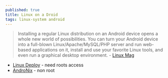 ```yaml
---
published: true
title: Linux on a Droid
tags: linux-system android
---
```

> Installing a regular Linux distribution on an Android device opens a whole new world of possibilities. You can turn your Android device into a full-blown Linux/Apache/MySQL/PHP server and run web-based applications on it, install and use your favorite Linux tools, and even run a graphical desktop environment. - [Linux Mag](https://www.linux-magazine.com/Online/Features/Convert-an-Android-Device-to-Linux)

- [Linux Deploy](https://helpdeskgeek.com/linux-tips/how-to-install-a-linux-os-on-your-android-phone/) - need roots access
- [AndroNix](https://www.makeuseof.com/tag/how-to-linux-on-android/) - non root
